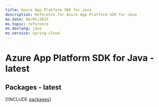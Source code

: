 ```yaml
---
title: Azure App Platform SDK for Java
description: Reference for Azure App Platform SDK for Java
ms.date: 06/05/2025
ms.topic: reference
ms.devlang: java
ms.service: spring-cloud
---
```

# Azure App Platform SDK for Java - latest
## Packages - latest
[!INCLUDE [packages](app-platform-index.md)]